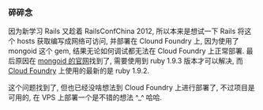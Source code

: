 ### 碎碎念
因为新学习 Rails 又趁着 RailsConfChina 2012, 所以本来是想试一下 Rails 将这个 hosts
获取编写成网络可访问, 并部署在 Clound Foundry 上, 因为使用了 mongoid 这个
gem, 结果无论如何调试都无法在 Cloud Foundry 上正常部署. 最后原因在
[mongoid 的官网](http://mongoid.org/en/mongoid/docs/tips.html)找到了,
需要使用到 ruby 1.9.3 版本才可以解决, 而 [Cloud
Foundry](http://www.cloudfoundry.com/) 上使用的最新的是 ruby 1.9.2. 

这个问题找到了, 但也已经没啥想法到 Cloud Foundry 上进行部署了,
不过项目是可用的, 在 VPS 上部署一个是不错的想法 ^\_^  哈哈.
